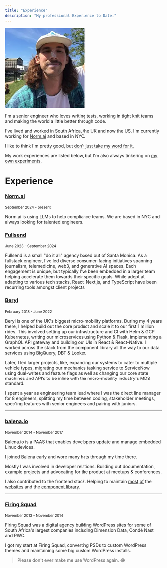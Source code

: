 ```yaml
---
title: "Experience"
description: "My professional Experience to Date."
---
```



<img src="/profile.webp" />

I'm a senior engineer who loves writing tests, working in tight knit teams and making the world a little better through code.

I've lived and worked in South Africa, the UK and now the US. I'm currently working for [Norm.ai](https://norm.ai) and based in NYC.

I like to think I'm pretty good, but [don't just take my word for it.](/praise)

My work experiences are listed below, but I'm also always tinkering on [my own experiments](/now).
 
# Experience

### [Norm.ai](https://norm.ai) 

<small>September 2024 - present</small>

Norm.ai is using LLMs to help compliance teams. We are based in NYC and always looking for talented engineers.

### [Fullsend](https://fullsend.io)

<small>June 2023 - September 2024</small>

Fullsend is a small "do it all" agency based out of Santa Monica. As a fullstack engineer, I’ve led diverse consumer-facing initiatives spanning journalism, telemedicine, web3, and generative AI spaces. Each engagement is unique, but typically I've been embedded in a larger team helping accelerate them towards their specific goals. While adept at adapting to various tech stacks, React, Next.js, and TypeScript have been recurring tools amongst client projects.


### [Beryl](https://beryl.cc) 

<small>February 2018 - June 2022</small>

Beryl is one of the UK's biggest micro-mobility platforms. During my 4 years there, I helped build out the core product and scale it to our first 1 million rides. This involved setting up our infrastructure and CI with Helm & GCP Kubernetes, writing our microservices using Python & Flask, implementing a GraphQL API gateway and building out UIs in React & React-Native. I worked across the stack from the component library all the way to our data services using BigQuery, DBT & Looker.

Later, I led larger projects, like, expanding our systems to cater to multiple vehicle types, migrating our mechanics tasking service to ServiceNow using dual-writes and feature flags as well as changing our core state machines and API’s to be inline with the micro-mobility industry's MDS standard.

I spent a year as engineering team lead where I was the direct line manager for 8 engineers, splitting my time between coding, stakeholder meetings, spec'ing features with senior engineers and pairing with juniors.

<hr/>

### [balena.io](https://balena.io) 

<small>November 2014 - November 2017</small>

Balena.io is a PAAS that enables developers update and manage embedded Linux devices.

I joined Balena early and wore many hats through my time there.

Mostly I was involved in developer relations. Building out documentation, example projects and advocating for the product at meetups & conferences.

I also contributed to the frontend stack. Helping to maintain [most](https://etcher.io/) [of](https://balenaos.io/) the [websites](https://www.balena.io/) and the [component library](https://github.com/balena-io-modules/rendition).

<hr/>

### [Firing Squad](http://firingsquad.co.za/)

<small>November 2013 -  November 2014</small>

Firing Squad was a digital agency building WordPress sites for some of South Africa's largest companies including Dimension Data, Condé Nast and PWC.

I got my start at Firing Squad, converting PSDs to custom WordPress themes and maintaining some big custom WordPress installs.

> Please don't ever make me use WordPress again. 😂
